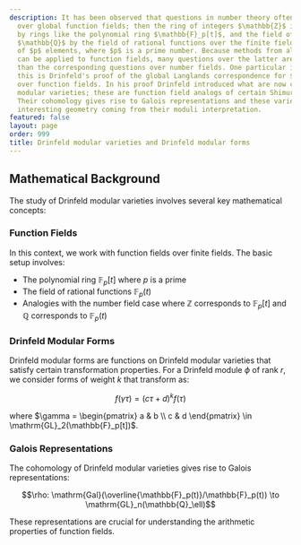 ```yaml
---
description: It has been observed that questions in number theory often have analogs
  over global function fields; then the ring of integers $\mathbb{Z}$ is replaced
  by rings like the polynomial ring $\mathbb{F}_p[t]$, and the field of rational numbers
  $\mathbb{Q}$ by the field of rational functions over the finite field $\mathbb{F}_p$
  of $p$ elements, where $p$ is a prime number. Because methods from algebraic geometry
  can be applied to function fields, many questions over the latter are more tractable
  than the corresponding questions over number fields. One particular instance of
  this is Drinfeld's proof of the global Langlands correspondence for $\mathrm{GL}_2$
  over function fields. In his proof Drinfeld introduced what are now called Drinfeld
  modular varieties; these are function field analogs of certain Shimura varieties.
  Their cohomology gives rise to Galois representations and these varieties have an
  interesting geometry coming from their moduli interpretation.
featured: false
layout: page
order: 999
title: Drinfeld modular varieties and Drinfeld modular forms
---
```

## Mathematical Background

The study of Drinfeld modular varieties involves several key mathematical concepts:

### Function Fields
In this context, we work with function fields over finite fields. The basic setup involves:
- The polynomial ring $\mathbb{F}_p[t]$ where $p$ is a prime
- The field of rational functions $\mathbb{F}_p(t)$
- Analogies with the number field case where $\mathbb{Z}$ corresponds to $\mathbb{F}_p[t]$ and $\mathbb{Q}$ corresponds to $\mathbb{F}_p(t)$

### Drinfeld Modular Forms
Drinfeld modular forms are functions on Drinfeld modular varieties that satisfy certain transformation properties. For a Drinfeld module $\phi$ of rank $r$, we consider forms of weight $k$ that transform as:

$$f(\gamma \tau) = (c\tau + d)^k f(\tau)$$

where $\gamma = \begin{pmatrix} a & b \\ c & d \end{pmatrix} \in \mathrm{GL}_2(\mathbb{F}_p[t])$.

### Galois Representations
The cohomology of Drinfeld modular varieties gives rise to Galois representations:

$$\rho: \mathrm{Gal}(\overline{\mathbb{F}_p(t)}/\mathbb{F}_p(t)) \to \mathrm{GL}_n(\mathbb{Q}_\ell)$$

These representations are crucial for understanding the arithmetic properties of function fields.